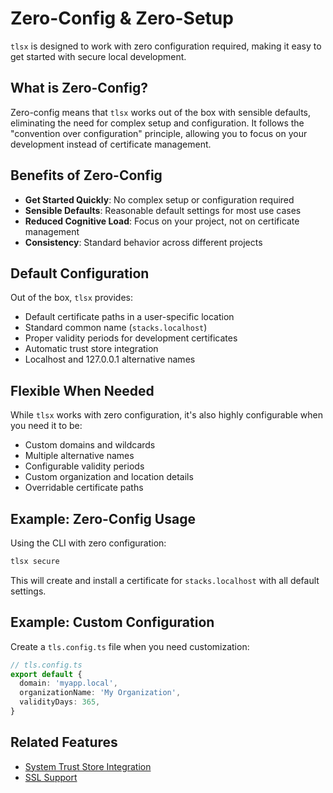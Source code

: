 # Zero-Config & Zero-Setup

`tlsx` is designed to work with zero configuration required, making it easy to get started with secure local development.

## What is Zero-Config?

Zero-config means that `tlsx` works out of the box with sensible defaults, eliminating the need for complex setup and configuration. It follows the "convention over configuration" principle, allowing you to focus on your development instead of certificate management.

## Benefits of Zero-Config

- **Get Started Quickly**: No complex setup or configuration required
- **Sensible Defaults**: Reasonable default settings for most use cases
- **Reduced Cognitive Load**: Focus on your project, not on certificate management
- **Consistency**: Standard behavior across different projects

## Default Configuration

Out of the box, `tlsx` provides:

- Default certificate paths in a user-specific location
- Standard common name (`stacks.localhost`)
- Proper validity periods for development certificates
- Automatic trust store integration
- Localhost and 127.0.0.1 alternative names

## Flexible When Needed

While `tlsx` works with zero configuration, it's also highly configurable when you need it to be:

- Custom domains and wildcards
- Multiple alternative names
- Configurable validity periods
- Custom organization and location details
- Overridable certificate paths

## Example: Zero-Config Usage

Using the CLI with zero configuration:

```bash
tlsx secure
```

This will create and install a certificate for `stacks.localhost` with all default settings.

## Example: Custom Configuration

Create a `tls.config.ts` file when you need customization:

```ts
// tls.config.ts
export default {
  domain: 'myapp.local',
  organizationName: 'My Organization',
  validityDays: 365,
}
```

## Related Features

- [System Trust Store Integration](/features/system-trust-store)
- [SSL Support](/features/ssl-support)
